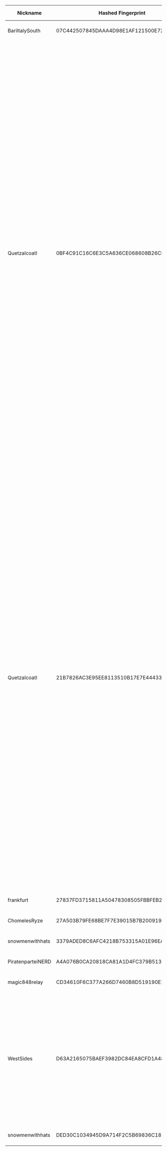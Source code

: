| Nickname |  Hashed Fingerprint	| Or Addresses | Contact | Running | Flags | Last Seen | First Seen | Last Restarted | Advertised Bandwidth | Platform | Version | Version Status | Recommended Version | Verified hostnames | Exit policy |
|---|---|---|---|---|---|---|---|---|---|---|---|---|---|---|---|
|BariItalySouth | 07C442507845DAAA4D98E1AF121500E723782A5C | ["109.116.91.165:9001"] | nas326server.zyxel.me@gmail.com | true | Running, Valid | 2025-08-28 21:00:00 | 2025-08-28 06:00:00 | 2025-08-28 16:07:02 | 0 | Tor 0.4.8.17 on Linux | 0.4.8.17 | recommended | true | ["net-109-116-91-165.cust.vodafonedsl.it"] | ["reject *:*"]|
|Quetzalcoatl | 0BF4C91C16C6E3C5A636CE068608B26CFD6CB502 | ["45.80.158.75:8430","[2a12:a800:2:1:45:80:158:75]:8430"] | email:Quetzalcoatl_relays[]proton.me url:https://quetzalcoatl-relays.org proof:uri-rsa hoster:rdp.sh donationurl:https://quetzalcoatl-relays.org/#support-us btc:bc1qc5f3fvr5ftnj70gaj2q68dhg0mne0s85c7ql43 eth:0x53Ad3Ce5004A6710ee425f365F6b469CDBDB5f06 xmr:45TefH4UZFDZAkxLM6ktBhHfZ9r8cFG8T5F7fiCziV1fS21KKsbkBQmZNk5VSbPD991MAXLsH2f9nSMpsiHsDoZA6PYgHUn ciissversion:2 | true | Exit, Running, V2Dir, Valid | 2025-08-28 21:00:00 | 2025-08-28 16:00:00 | 2025-08-28 15:24:35 | 0 | Tor 0.4.8.17 on Linux | 0.4.8.17 | recommended | true | N/A | ["reject 0.0.0.0/8:*","reject 169.254.0.0/16:*","reject 127.0.0.0/8:*","reject 192.168.0.0/16:*","reject 10.0.0.0/8:*","reject 172.16.0.0/12:*","reject 45.80.158.75:*","accept *:20-21","accept *:43","accept *:53","accept *:79-81","accept *:194","accept *:220","accept *:389","accept *:443","accept *:531","accept *:543-544","accept *:554","accept *:563","accept *:636","accept *:706","accept *:853","accept *:873","accept *:902-904","accept *:981","accept *:989-995","accept *:1194","accept *:1220","accept *:1293","accept *:1500","accept *:1533","accept *:1677","accept *:1723","accept *:1755","accept *:1863","accept *:2082","accept *:2083","accept *:2086-2087","accept *:2095-2096","accept *:2102-2104","accept *:3128","accept *:3690","accept *:4321","accept *:4643","accept *:5050","accept *:5190","accept *:5222-5223","accept *:5228","accept *:5900","accept *:6679","accept *:8000","accept *:8008","accept *:8074","accept *:8080","accept *:8082","accept *:8087-8088","accept *:8332-8333","accept *:8443","accept *:8888","accept *:9418","accept *:9999","accept *:10000","accept *:11371","accept *:19294","accept *:19638","accept *:50002","accept *:64738","reject *:*"]|
|Quetzalcoatl | 21B7826AC3E95EE8113510B17E7E444337A313EB | ["45.80.158.75:8100","[2a12:a800:2:1:45:80:158:75]:8100"] | email:Quetzalcoatl_relays[]proton.me url:https://quetzalcoatl-relays.org proof:uri-rsa hoster:rdp.sh donationurl:https://quetzalcoatl-relays.org/#support-us btc:bc1qc5f3fvr5ftnj70gaj2q68dhg0mne0s85c7ql43 eth:0x53Ad3Ce5004A6710ee425f365F6b469CDBDB5f06 xmr:45TefH4UZFDZAkxLM6ktBhHfZ9r8cFG8T5F7fiCziV1fS21KKsbkBQmZNk5VSbPD991MAXLsH2f9nSMpsiHsDoZA6PYgHUn ciissversion:2 | true | Exit, Running, V2Dir, Valid | 2025-08-28 21:00:00 | 2025-08-28 16:00:00 | 2025-08-28 15:24:27 | 0 | Tor 0.4.8.17 on Linux | 0.4.8.17 | recommended | true | N/A | ["reject 0.0.0.0/8:*","reject 169.254.0.0/16:*","reject 127.0.0.0/8:*","reject 192.168.0.0/16:*","reject 10.0.0.0/8:*","reject 172.16.0.0/12:*","reject 45.80.158.75:*","accept *:20-21","accept *:43","accept *:53","accept *:79-81","accept *:194","accept *:220","accept *:389","accept *:443","accept *:531","accept *:543-544","accept *:554","accept *:563","accept *:636","accept *:706","accept *:853","accept *:873","accept *:902-904","accept *:981","accept *:989-995","accept *:1194","accept *:1220","accept *:1293","accept *:1500","accept *:1533","accept *:1677","accept *:1723","accept *:1755","accept *:1863","accept *:2082","accept *:2083","accept *:2086-2087","accept *:2095-2096","accept *:2102-2104","accept *:3128","accept *:3690","accept *:4321","accept *:4643","accept *:5050","accept *:5190","accept *:5222-5223","accept *:5228","accept *:5900","accept *:6679","accept *:8000","accept *:8008","accept *:8074","accept *:8080","accept *:8082","accept *:8087-8088","accept *:8332-8333","accept *:8443","accept *:8888","accept *:9418","accept *:9999","accept *:10000","accept *:11371","accept *:19294","accept *:19638","accept *:50002","accept *:64738","reject *:*"]|
|frankfurt | 27837FD3715811A50478308505FBBFEB2C2B9B22 | ["213.21.241.236:443","[2a01:ecc0:40:22f::2]:443"] | nonexistent@dontask.com | true | Running, V2Dir, Valid | 2025-08-28 21:00:00 | 2025-08-28 07:00:00 | 2025-08-28 06:28:24 | 0 | Tor 0.4.8.10 on Linux | 0.4.8.10 | recommended | true | N/A | ["reject *:*"]|
|ChomelesRyze | 27A503B79FE68BE7F7E39015B7B20091990F63FA | ["5.175.140.145:443"] | N/A | true | Running, V2Dir, Valid | 2025-08-28 21:00:00 | 2025-08-28 13:00:00 | 2025-08-28 12:52:17 | 0 | Tor 0.4.8.17 on Linux | 0.4.8.17 | recommended | true | N/A | ["reject *:*"]|
|snowmenwithhats | 3379ADED8C6AFC4218B753315A01E96EA7611BEB | ["194.87.28.117:443"] | N/A | true | Running, V2Dir, Valid | 2025-08-28 21:00:00 | 2025-08-28 18:00:00 | 2025-08-28 17:31:43 | 0 | Tor 0.4.8.17 on Linux | 0.4.8.17 | recommended | true | N/A | ["reject *:*"]|
|PiratenparteiNERD | A4A076B0CA20818CA81A1D4FC379B5137C8E5C9B | ["152.53.111.174:9088"] | N/A | false | Running, V2Dir, Valid | 2025-08-28 18:00:00 | 2025-08-28 17:00:00 | 2025-08-28 16:49:13 | 0 | Tor 0.4.8.10 on Linux | 0.4.8.10 | recommended | true | ["v2202410121735288974.bestsrv.de"] | ["reject *:*"]|
|magic848relay | CD34610F6C377A266D7460B8D519190E12980169 | ["51.195.44.230:9001"] | tor-operator@mufff.in | true | Running, V2Dir, Valid | 2025-08-28 21:00:00 | 2025-08-28 17:00:00 | 2025-08-28 15:45:07 | 0 | Tor 0.4.8.17 on Linux | 0.4.8.17 | recommended | true | ["vps-a7928ac4.vps.ovh.net"] | ["reject *:*"]|
|WestSides | D63A2165075BAEF3982DC84EA8CFD1A48497D223 | ["2.58.56.224:9001"] | N/A | true | Exit, Running, V2Dir, Valid | 2025-08-28 21:00:00 | 2025-08-28 16:00:00 | 2025-08-28 14:52:30 | 0 | Tor 0.4.8.17 on Linux | 0.4.8.17 | recommended | true | N/A | ["reject 0.0.0.0/8:*","reject 169.254.0.0/16:*","reject 127.0.0.0/8:*","reject 192.168.0.0/16:*","reject 10.0.0.0/8:*","reject 172.16.0.0/12:*","reject 2.58.56.224:*","reject *:25","reject *:119","reject *:135-139","reject *:445","reject *:465","reject *:563","reject *:587","reject *:1214","reject *:2525","reject *:4661-4666","reject *:6346-6429","reject *:6699","reject *:6881-6999","accept *:*"]|
|snowmenwithhats | DED30C1034945D9A714F2C5B69836C185096292C | ["194.87.28.114:443"] | N/A | true | Running, V2Dir, Valid | 2025-08-28 21:00:00 | 2025-08-28 18:00:00 | 2025-08-28 17:45:29 | 0 | Tor 0.4.8.17 on Linux | 0.4.8.17 | recommended | true | N/A | ["reject *:*"]|
